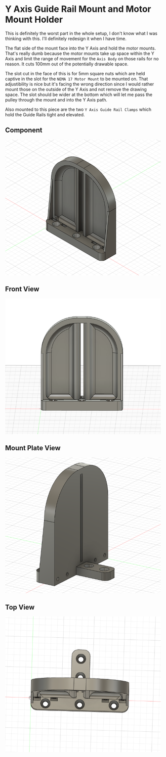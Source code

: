 # Y Axis Guide Rail Mount and Motor Mount Holder

This is definitely the worst part in the whole setup, I don't know what I was thinking with this. I'll definitely redesign it when I have time.

The flat side of the mount face into the Y Axis and hold the motor mounts. That's really dumb because the motor mounts take up space within the Y Axis and limit the range of movement for the `Axis Body` on those rails for no reason. It cuts 100mm out of the potentially drawable space.

The slot cut in the face of this is for 5mm square nuts which are held captive in the slot for the `NEMA 17 Motor Mount` to be mounted on. That adjustibility is nice but it's facing the wrong direction since I would rather mount those on the outside of the Y Axis and not remove the drawing space. The slot should be wider at the bottom which will let me pass the pulley through the mount and into the Y Axis path.

Also mounted to this piece are the two `Y Axis Guide Rail Clamps` which hold the Guide Rails tight and elevated.


## Component
![The Component](images/origin_view.png)


## Front View
![Front View](images/front_view.png)


## Mount Plate View
![Mount Plate View](images/mount_plate_view.png)

## Top View
![Top View](images/top_view.png)